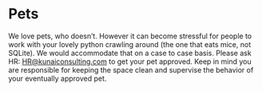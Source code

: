 # Pets
We love pets, who doesn’t. However it can become stressful for people to work with your lovely python crawling around (the one that eats mice, not SQLite). We would accommodate that on a case to case basis. Please ask HR: HR@kunaiconsulting.com to get your pet approved. Keep in mind you are responsible for keeping the space clean and supervise the behavior of your eventually approved pet.
